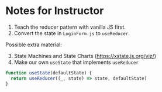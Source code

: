 # Notes for Instructor

1. Teach the reducer pattern with vanilla JS first.
2. Convert the state in `LoginForm.js` to `useReducer`.

Possible extra material:

3. State Machines and State Charts (https://xstate.js.org/viz/)
4. Make our own `useState` that implements `useReducer`

```js
function useState(defaultState) {
  return useReducer((_, state) => state, defaultState)
}
```
